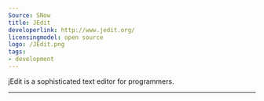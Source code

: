 ```yaml
---
Source: SNow
title: JEdit
developerlink: http://www.jedit.org/
licensingmodel: open source
logo: /JEdit.png
tags:
- development
---
```

jEdit is a sophisticated text editor for programmers.

---

